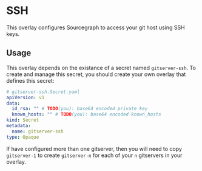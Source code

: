 # SSH

This overlay configures Sourcegraph to access your git host using SSH keys.

## Usage

This overlay depends on the existance of a secret named `gitserver-ssh`. To create and manage this secret, you should create your own overlay that defines this secret:

```yaml
# gitserver-ssh.Secret.yaml
apiVersion: v1
data:
  id_rsa: "" # TODO(you): base64 encoded private key
  known_hosts: "" # TODO(you): base64 encoded known_hosts
kind: Secret
metadata:
  name: gitserver-ssh
type: Opaque
```

If have configured more than one gitserver, then you will need to copy `gitserver-1` to create `gitserver-n` for each of your `n` gitservers in your overlay.

